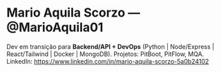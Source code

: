 ﻿# Mario Aquila Scorzo — @MarioAquila01

Dev em transição para **Backend/API + DevOps** (Python | Node/Express | React/Tailwind | Docker | MongoDB).
Projetos: PitBoot, PitFlow, MQA.
LinkedIn: https://www.linkedin.com/in/mario-aquila-scorzo-5a0b24102
